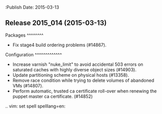 :Publish Date: 2015-03-13

Release 2015_014 (2015-03-13)
-----------------------------

Packages
^^^^^^^^

* Fix stage4 build ordering problems (#14867).


Configuration
^^^^^^^^^^^^^

* Increase varnish "nuke_limit" to avoid accidental 503 errors on saturated
  caches with highly diverse object sizes (#14903).
* Update partitioning scheme on physical hosts (#13358).
* Remove race condition while trying to delete volumes of abandoned VMs
  (#14807).
* Perform automatic, trusted ca certificate roll-over when renewing the puppet
  master ca certificate. (#14852)

.. vim: set spell spelllang=en:
